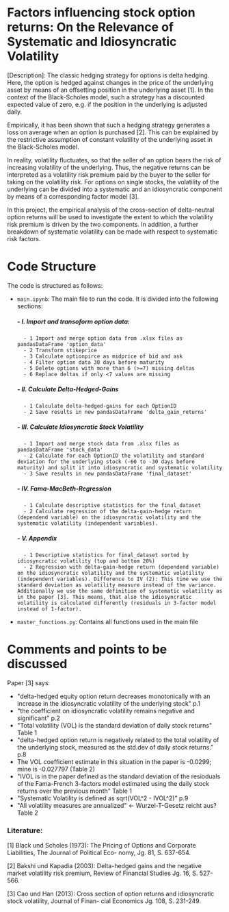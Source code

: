 # Factors influencing stock option returns: On the Relevance of Systematic and Idiosyncratic Volatility

 [Description]: 
 The classic hedging strategy for options is delta hedging. Here, the option is hedged against changes in the price of the underlying asset by means of an offsetting position in the underlying asset [1]. In the context of the Black-Scholes model, such a strategy has a discounted expected value of zero, e.g. if the position in the underlying is adjusted daily.

Empirically, it has been shown that such a hedging strategy generates a loss on average when an option is purchased [2]. This can be explained by the restrictive assumption of constant volatility of the underlying asset in the Black-Scholes model.

In reality, volatility fluctuates, so that the seller of an option bears the risk of increasing volatility of the underlying. Thus, the negative returns can be interpreted as a volatility risk premium paid by the buyer to the seller for taking on the volatility risk. For options on single stocks, the volatility of the underlying can be divided into a systematic and an idiosyncratic component by means of a corresponding factor model [3].

In this project, the empirical analysis of the cross-section of delta-neutral option returns will be used to investigate the extent to which the volatility risk premium is driven by the two components. In addition, a further breakdown of systematic volatility can be made with respect to systematic risk factors.

# Code Structure

The code is structured as follows:

- `main.ipynb`: The main file to run the code. It is divided into the following sections:

    ##### - I. Import and transoform option data:
        - 1 Import and merge option data from .xlsx files as pandasDataFrame 'option_data'
        - 2 Transform stikeprice
        - 3 Calculate optionpirce as midprice of bid and ask
        - 4 Filter option data 30 days before maturity
        - 5 Delete options with more than 6 (>=7) missing deltas
        - 6 Replace deltas if only <7 values are missing
    ##### - II. Calculate Delta-Hedged-Gains
        - 1 Calculate delta-hedged-gains for each OptionID
        - 2 Save results in new pandasDataFrame 'delta_gain_returns'
    ##### - III. Calculate Idiosyncratic Stock Volatility
        - 1 Import and merge stock data from .xlsx files as pandasDataFrame 'stock_data'
        - 2 Calculate for each OptionID the volatility and standard deviation for the underlying stock (-60 to -30 days before maturity) and split it into idiosyncratic and systematic volatility
        - 3 Save results in new pandasDataFrame 'final_dataset'
    ##### - IV. Fama-MacBeth-Regression
        - 1 Calculate descriptive statistics for the final_dataset
        - 2 Calculate regression of the delta-gain-hedge return (dependend variable) on the idiosyncratic volatility and the systematic volatility (independent variables).
    ##### - V. Appendix
        - 1 Descriptive statistics for final_dataset sorted by idiosyncratic volatility (top and bottom 20%)
        - 2 Regression with delta-gain-hedge return (dependend variable) on the idiosyncratic volatility and the systematic volatility (independent variables). Difference to IV (2): This time we use the standard deviation as volatility measure instead of the variance. Additionally we use the same definition of systematic volatility as in the paper [3]. This means, that also the idiosyncratic volatility is calculated differently (residuals in 3-factor model instead of 1-factor).
- `master_functions.py`: Contains all functions used in the main file

# Comments and points to be discussed

Paper [3] says: 
- "delta-hedged equity option return decreases monotonically with an increase in the idiosyncratic volatility of the underlying stock" p.1
- "the coefficient on idiosyncratic volatility remains negative and significant" p.2
- "Total volatility (VOL) is the standard deviation of daily stock returns" Table 1
- "delta-hedged option return is negatively related to the total volatility of the underlying stock, measured as the std.dev of daily stock returns." p.8 
- The VOL coefficient estimate in this situation in the paper is -0.0299; mine is -0.027797 (Table 2)
- "IVOL is in the paper defined as the standard deviation of the resioduals of the Fama-French 3-factors model estimated using the daily stock returns over the previous month" Table 1
- "Systematic Volatility is defined as sqrt(VOL^2 - IVOL^2)" p.9
- "All volatility measures are annualized" <- Wurzel-T-Gesetz reicht aus? Table 2

### Literature:
[1] Black und Scholes (1973): The Pricing of Options and Corporate Liabilities, The Journal of Political Eco- nomy, Jg. 81, S. 637-654.

[2] Bakshi und Kapadia (2003): Delta-hedged gains and the negative market volatility risk premium, Review of Financial Studies Jg. 16, S. 527-566.

[3] Cao und Han (2013): Cross section of option returns and idiosyncratic stock volatility, Journal of Finan- cial Economics Jg. 108, S. 231-249.